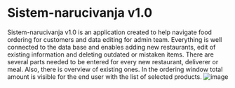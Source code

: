 # Sistem-narucivanja v1.0
Sistem-narucivanja v1.0 is an application created to help navigate food ordering for customers and data editing for admin team. Everything is well connected to the data base and enables adding new restaurants, edit of existing information and deleting outdated or mistaken items. 
There are several parts needed to be entered for every new restaurant, deliverer or meal. 
Also, there is overview of existing ones. 
In the ordering window total amount is visible for the end user with the list of selected products.
![image](https://user-images.githubusercontent.com/115953905/217644248-223cc690-8255-4c67-98e3-43ae1aac70e2.png)

